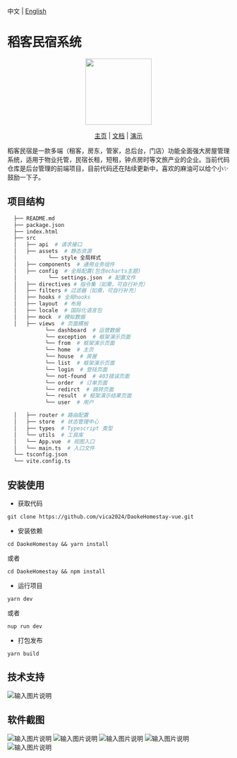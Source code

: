 中文 | [English](./README-en.md)

# 稻客民宿系统
<p align="center">
    <img src="https://s1.imagehub.cc/images/2024/04/29/9e531fec82c60fefbaceaafc8fbf7229.png" width="150" />
</p>
<p align="center">
    <a href="" target="_blank">主页</a> |
    <a href="" target="_blank">文档</a> | 
    <a href="" target="_blank">演示</a> 
</p>
稻客民宿是一款多端（租客，房东，管家，总后台，门店）功能全面强大房屋管理系统，适用于物业托管，民宿长租，短租，钟点房时等文旅产业的企业。当前代码仓库是后台管理的前端项目，目前代码还在陆续更新中，喜欢的麻油可以给个小✨鼓励一下子。

## 项目结构

```bash
  ├── README.md
  ├── package.json
  ├── index.html
  ├── src
  │   ├── api  # 请求接口
  │   ├── assets  # 静态资源
  │          └── style 全局样式
  │   ├── components  # 通用业务组件
  │   ├── config  # 全局配置(包含echarts主题)
  │          └── settings.json  # 配置文件
  │   ├── directives # 指令集（如需，可自行补充）
  │   ├── filters # 过滤器（如需，可自行补充）
  │   ├── hooks # 全局hooks
  │   ├── layout  # 布局
  │   ├── locale  # 国际化语言包
  │   ├── mock  # 模拟数据
  │   ├── views  # 页面模板
            └── dashboard  # 运营数据
            └── exception  # 框架演示页面
            └── from  # 框架演示页面
            └── home  # 主页
            └── house  # 房屋
            └── list  # 框架演示页面
            └── login  # 登陆页面
            └── not-found  # 403错误页面
            └── order  # 订单页面
            └── redirct  # 跳转页面
            └── result  # 框架演示结果页面
            └── user  # 用户

  │   ├── router # 路由配置
  │   ├── store  # 状态管理中心
  │   ├── types  # Typescript 类型
  │   └── utils  # 工具库
  │   └── App.vue  # 视图入口
  │   └── main.ts  # 入口文件
  └── tsconfig.json
  └── vite.config.ts

```

## 安装使用

- 获取代码
```
git clone https://github.com/vica2024/DaokeHomestay-vue.git
```
- 安装依赖
```
cd DaokeHomestay && yarn install 
```
或者
```
cd DaokeHomestay && npm install
```
- 运行项目
```
yarn dev
```
或者
```
nup run dev
```
- 打包发布
```
yarn build
```

## 技术支持

![输入图片说明](https://i.postimg.cc/T2j9PvyH/rrrrimage.png)

## 软件截图
![输入图片说明](https://i.postimg.cc/s29Fc066/2024-07-03-17-46-50.png)
![输入图片说明](https://i.postimg.cc/3xGQywgH/2024-07-03-17-46-58.png)
![输入图片说明](https://i.postimg.cc/j5spkQBs/2024-07-03-17-46-27.png)
![输入图片说明](https://i.postimg.cc/N0wqRw42/2024-07-03-17-46-17.png)
![输入图片说明](https://i.postimg.cc/tT2K0nHF/2024-07-03-17-46-04.png)





